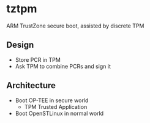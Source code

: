 # tztpm

ARM TrustZone secure boot, assisted by discrete TPM

## Design

- Store PCR in TPM
- Ask TPM to combine PCRs and sign it

## Architecture

- Boot OP-TEE in secure world
  - TPM Trusted Application 
- Boot OpenSTLinux in normal world
